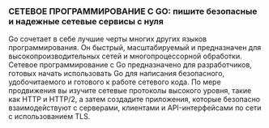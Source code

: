 ### СЕТЕВОЕ ПРОГРАММИРОВАНИЕ С GO: пишите безопасные и надежные сетевые сервисы с нуля

Go сочетает в себе лучшие черты многих других языков программирования. Он быстрый, масштабируемый и предназначен для высокопроизводительных сетей и многопроцессорной обработки. Сетевое программирование с Go предназначено для разработчиков, готовых начать использовать Go для написания безопасного, удобочитаемого и готового к работе сетевого кода. По мере продвижения вы изучите сетевые протоколы высокого уровня, такие как HTTP и HTTP/2, а затем создадите приложения, которые безопасно взаимодействуют с серверами, клиентами и API-интерфейсами по сети с использованием TLS.